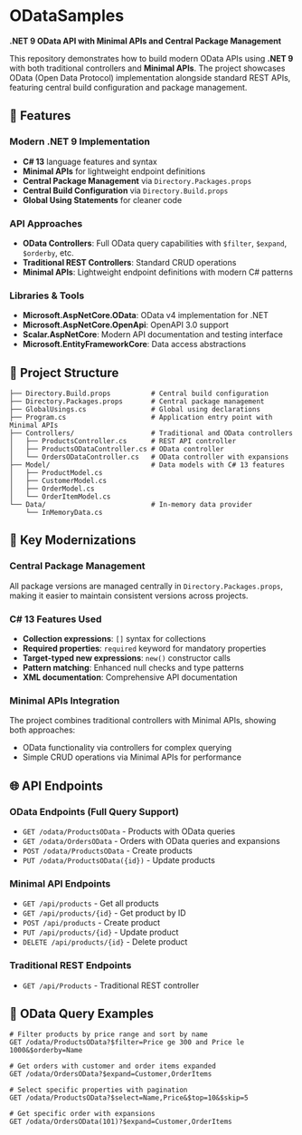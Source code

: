 # ODataSamples

**.NET 9 OData API with Minimal APIs and Central Package Management**

This repository demonstrates how to build modern OData APIs using **.NET 9** with both traditional controllers and **Minimal APIs**. The project showcases OData (Open Data Protocol) implementation alongside standard REST APIs, featuring central build configuration and package management.

## 🚀 Features

### Modern .NET 9 Implementation
- **C# 13** language features and syntax
- **Minimal APIs** for lightweight endpoint definitions
- **Central Package Management** via `Directory.Packages.props`
- **Central Build Configuration** via `Directory.Build.props`
- **Global Using Statements** for cleaner code

### API Approaches
- **OData Controllers**: Full OData query capabilities with `$filter`, `$expand`, `$orderby`, etc.
- **Traditional REST Controllers**: Standard CRUD operations
- **Minimal APIs**: Lightweight endpoint definitions with modern C# patterns

### Libraries & Tools
- **Microsoft.AspNetCore.OData**: OData v4 implementation for .NET
- **Microsoft.AspNetCore.OpenApi**: OpenAPI 3.0 support
- **Scalar.AspNetCore**: Modern API documentation and testing interface
- **Microsoft.EntityFrameworkCore**: Data access abstractions

## 📁 Project Structure

```
├── Directory.Build.props          # Central build configuration
├── Directory.Packages.props       # Central package management
├── GlobalUsings.cs                # Global using declarations
├── Program.cs                     # Application entry point with Minimal APIs
├── Controllers/                   # Traditional and OData controllers
│   ├── ProductsController.cs      # REST API controller
│   ├── ProductsODataController.cs # OData controller
│   └── OrdersODataController.cs   # OData controller with expansions
├── Model/                         # Data models with C# 13 features
│   ├── ProductModel.cs
│   ├── CustomerModel.cs
│   ├── OrderModel.cs
│   └── OrderItemModel.cs
└── Data/                          # In-memory data provider
    └── InMemoryData.cs
```

## 🔧 Key Modernizations

### Central Package Management
All package versions are managed centrally in `Directory.Packages.props`, making it easier to maintain consistent versions across projects.

### C# 13 Features Used
- **Collection expressions**: `[]` syntax for collections
- **Required properties**: `required` keyword for mandatory properties
- **Target-typed new expressions**: `new()` constructor calls
- **Pattern matching**: Enhanced null checks and type patterns
- **XML documentation**: Comprehensive API documentation

### Minimal APIs Integration
The project combines traditional controllers with Minimal APIs, showing both approaches:
- OData functionality via controllers for complex querying
- Simple CRUD operations via Minimal APIs for performance

## 🌐 API Endpoints

### OData Endpoints (Full Query Support)
- `GET /odata/ProductsOData` - Products with OData queries
- `GET /odata/OrdersOData` - Orders with OData queries and expansions
- `POST /odata/ProductsOData` - Create products
- `PUT /odata/ProductsOData({id})` - Update products

### Minimal API Endpoints
- `GET /api/products` - Get all products
- `GET /api/products/{id}` - Get product by ID
- `POST /api/products` - Create product
- `PUT /api/products/{id}` - Update product
- `DELETE /api/products/{id}` - Delete product

### Traditional REST Endpoints
- `GET /api/Products` - Traditional REST controller

## 📖 OData Query Examples

```http
# Filter products by price range and sort by name
GET /odata/ProductsOData?$filter=Price ge 300 and Price le 1000&$orderby=Name

# Get orders with customer and order items expanded
GET /odata/OrdersOData?$expand=Customer,OrderItems

# Select specific properties with pagination
GET /odata/ProductsOData?$select=Name,Price&$top=10&$skip=5

# Get specific order with expansions
GET /odata/OrdersOData(101)?$expand=Customer,OrderItems
```